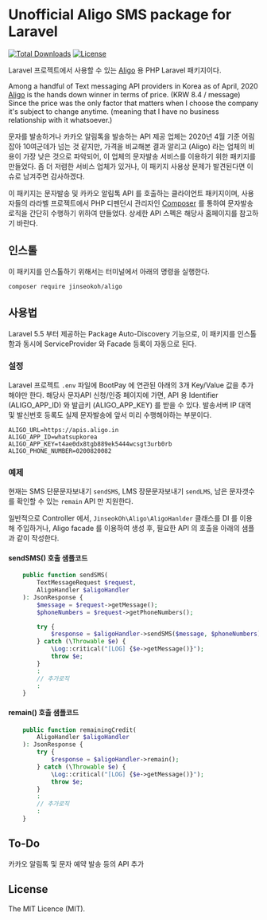 # Unofficial Aligo SMS package for Laravel

[![Total Downloads](https://poser.pugx.org/jinseokoh/aligo/downloads)](https://packagist.org/packages/jinseokoh/aligo)
[![License](https://poser.pugx.org/jinseokoh/aligo/license)](https://packagist.org/packages/jinseokoh/aligo)

Laravel 프로젝트에서 사용할 수 있는 [Aligo](https://smartsms.aligo.in/) 용 PHP Laravel 패키지이다.

Among a handful of Text messaging API providers in Korea as of April, 2020 [Aligo](https://smartsms.aligo.in/) is the hands down winner in terms of price. (KRW 8.4 / message) Since the price was the only factor that matters when I choose the company it's subject to change anytime. (meaning that I have no business relationship with it whatsoever.) 

문자를 발송하거나 카카오 알림톡을 발송하는 API 제공 업체는 2020년 4월 기준 어림잡아 10여군데가 넘는 것 같지만, 가격을 비교해본 결과 알리고 (Aligo) 라는 업체의 비용이 가장 낮은 것으로 파악되어, 이 업체의 문자발송 서비스를 이용하기 위한 패키지를 만들었다. 좀 더 저렴한 서비스 업체가 있거나, 이 패키지 사용상 문제가 발견된다면 이슈로 남겨주면 감사하겠다.

이 패키지는 문자발송 및 카카오 알림톡 API 를 호출하는 클라이언트 패키지이며, 사용자들의 라라벨 프로젝트에서 PHP 디펜던시 관리자인 [Composer](https://getcomposer.org/) 를 통하여 문자발송 로직을 간단히 수행하기 위하여 만들었다. 상세한 API 스펙은 해당사 홈페이지를 참고하기 바란다.

## 인스톨

이 패키지를 인스톨하기 위해서는 터미널에서 아래의 명령을 실행한다.

```
composer require jinseokoh/aligo
```

## 사용법

Laravel 5.5 부터 제공하는 Package Auto-Discovery 기능으로, 이 패키지를 인스톨함과 동시에 ServiceProvider 와 Facade 등록이 자동으로 된다.

### 설정

Laravel 프로젝트 `.env` 파일에 BootPay 에 연관된 아래의 3개 Key/Value 값을 추가해야만 한다. 해당사 문자API 신청/인증 페이지에 가면, API 용 Identifier (ALIGO_APP_ID) 와 발급키 (ALIGO_APP_KEY) 를 받을 수 있다. 발송서버 IP 대역 및 발신번호 등록도 실제 문자발송에 앞서 미리 수행해야하는 부분이다.

```
ALIGO_URL=https://apis.aligo.in
ALIGO_APP_ID=whatsupkorea
ALIGO_APP_KEY=t4ae0dx8tgb889ek5444wcsgt3urb0rb
ALIGO_PHONE_NUMBER=0200820082
```

### 예제

현재는 SMS 단문문자보내기 `sendSMS`, LMS 장문문자보내기 `sendLMS`, 남은 문자갯수를 확인할 수 있는 `remain` API 만 지원한다.

일반적으로 Controller 에서, `JinseokOh\Aligo\AligoHanlder` 클래스를 DI 를 이용해 주입하거나, Aligo facade 를 이용하여 생성 후, 필요한 API 의 호출을 아래의 샘플과 같이 작성한다. 

#### sendSMS() 호출 샘플코드

```php
    public function sendSMS(
        TextMessageRequest $request,
        AligoHandler $aligoHandler
    ): JsonResponse {
        $message = $request->getMessage();
        $phoneNumbers = $request->getPhoneNumbers();

        try {
            $response = $aligoHandler->sendSMS($message, $phoneNumbers);
        } catch (\Throwable $e) {
            \Log::critical("[LOG] {$e->getMessage()}");
            throw $e;
        }
        :
        // 추가로직
        :
    }
```

#### remain() 호출 샘플코드

```php
    public function remainingCredit(
        AligoHandler $aligoHandler
    ): JsonResponse {
        try {
            $response = $aligoHandler->remain();
        } catch (\Throwable $e) {
            \Log::critical("[LOG] {$e->getMessage()}");
            throw $e;
        }
        :
        // 추가로직
        :
    }
```

## To-Do

카카오 알림톡 및 문자 예약 발송 등의 API 추가

## License

The MIT Licence (MIT).

